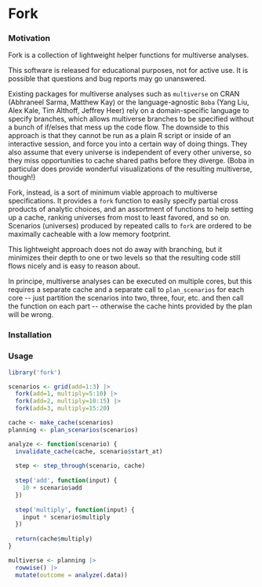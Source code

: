 # Fork

### Motivation

Fork is a collection of lightweight helper functions for multiverse analyses.

This software is released for educational purposes, not for active use.
It is possible that questions and bug reports may go unanswered.

Existing packages for multiverse analyses such as `multiverse` on CRAN
(Abhraneel Sarma, Matthew Kay) or the language-agnostic `Boba` (Yang Liu, Alex
Kale, Tim Althoff, Jeffrey Heer) rely on a domain-specific language to specify
branches, which allows multiverse branches to be specified without a bunch of
if/elses that mess up the code flow. The downside to this approach is that
they cannot be run as a plain R script or inside of an interactive session,
and force you into a certain way of doing things. They also assume that every
universe is independent of every other universe, so they miss opportunities to
cache shared paths before they diverge. (Boba in particular does provide
wonderful visualizations of the resulting multiverse, though!)

Fork, instead, is a sort of minimum viable approach to multiverse
specifications. It provides a `fork` function to easily specify partial cross
products of analytic choices, and an assortment of functions to help setting up
a cache, ranking universes from most to least favored, and so on. Scenarios
(universes) produced by repeated calls to `fork` are ordered to be maximally
cacheable with a low memory footprint.

This lightweight approach does not do away with branching, but it minimizes
their depth to one or two levels so that the resulting code still flows nicely
and is easy to reason about.

In principe, multiverse analyses can be executed on multiple cores, but this
requires a separate cache and a separate call to `plan_scenarios` for each core
-- just partition the scenarios into two, three, four, etc. and then call the
function on each part -- otherwise the cache hints provided by the plan will be
wrong.

### Installation



### Usage

```r
library('fork')

scenarios <- grid(add=1:3) |> 
  fork(add=1, multiply=5:10) |> 
  fork(add=2, multiply=10:15) |> 
  fork(add=3, multiply=15:20)

cache <- make_cache(scenarios)
planning <- plan_scenarios(scenarios)

analyze <- function(scenario) {
  invalidate_cache(cache, scenario$start_at)
  
  step <- step_through(scenario, cache)
  
  step('add', function(input) {
    10 + scenario$add
  })
  
  step('multiply', function(input) {
    input * scenario$multiply
  })
  
  return(cache$multiply)
}

multiverse <- planning |> 
  rowwise() |> 
  mutate(outcome = analyze(.data))
```
